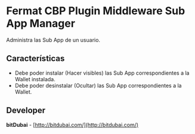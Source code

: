 # Fermat CBP Plugin Middleware Sub App Manager

Administra las Sub App de un usuario.

## Características
* Debe poder instalar (Hacer visibles) las Sub App correspondientes a la Wallet instalada.
* Debe poder desinstalar (Ocultar)  las Sub App correspondientes a la Wallet.

## Developer

**bitDubai** - [http://bitdubai.com/](http://bitdubai.com/)

